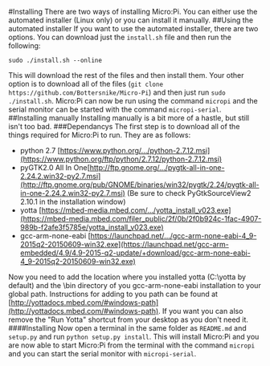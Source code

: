 #Installing
There are two ways of installing Micro:Pi. You can either use the automated
installer (Linux only) or you can install it manually.
##Using the automated installer
If you want to use the automated installer, there are two options. You
can download just the `install.sh` file and then run the following:
```
sudo ./install.sh --online
```
This will download the rest of the files and then install them. Your other
option is to download all of the files (`git clone https://github.com/Bottersnike/Micro-Pi`)
and then just run `sudo ./install.sh`. Micro:Pi can now be run using the
command `micropi` and the serial monitor can be started with the command
`micropi-serial`.
##Installing manually
Installing manually is a bit more of a hastle, but still isn't too bad.
###Dependancys
The first step is to download all of the things required for Micro:Pi to
run. They are as follows:
- python 2.7 [https://www.python.org/.../python-2.7.12.msi](https://www.python.org/ftp/python/2.7.12/python-2.7.12.msi)
- pyGTK2.0 All In One[http://ftp.gnome.org/.../pygtk-all-in-one-2.24.2.win32-py2.7.msi](http://ftp.gnome.org/pub/GNOME/binaries/win32/pygtk/2.24/pygtk-all-in-one-2.24.2.win32-py2.7.msi)
    (Be sure to check PyGtkSourceView2 2.10.1 in the installation window)
- yotta [https://mbed-media.mbed.com/.../yotta_install_v023.exe](https://mbed-media.mbed.com/filer_public/2f/0b/2f0b924c-1fac-4907-989b-f2afe3f5785e/yotta_install_v023.exe)
- gcc-arm-none-eabi [https://launchpad.net/.../gcc-arm-none-eabi-4_9-2015q2-20150609-win32.exe](https://launchpad.net/gcc-arm-embedded/4.9/4.9-2015-q2-update/+download/gcc-arm-none-eabi-4_9-2015q2-20150609-win32.exe)

Now you need to add the location where you installed yotta (C:\yotta by
default) and the \bin directory of you gcc-arm-none-eabi installation to
your global path. Instructions for adding to you path can be found at
[http://yottadocs.mbed.com/#windows-path](http://yottadocs.mbed.com/#windows-path).
If you want you can also remove the "Run Yotta" shortcut from your
desktop as you don't need it.
####Installing
Now open a terminal in the same folder as `README.md` and `setup.py` and
run `python setup.py install`. This will install Micro:Pi and you are
now able to start Micro:Pi from the terminal with the command `micropi`
and you can start the serial monitor with `micropi-serial`.
